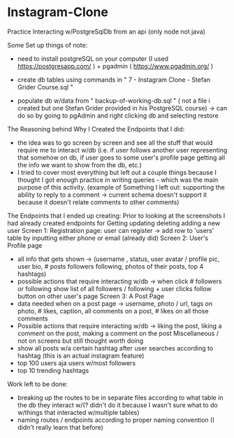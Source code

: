 # Instagram-Clone
Practice Interacting w/PostgreSqlDb from an api (only node not java)


Some Set up things of note:
- need to install postgreSQL on your computer (I used https://postgresapp.com/ ) + pgadmin ( https://www.pgadmin.org/ )

- create db tables using commands in " 7 - Instagram Clone - Stefan Grider Course.sql "

- populate db w/data from " backup-of-working-db.sql " ( not a file i created but one Stefan Grider provided in his PostgreSQL course) -> can do so by going to pgAdmin and right clicking db and selecting restore



The Reasoning behind Why I Created the Endpoints that I did: 
- the idea was to go screen by screen and see all the stuff that would require me to interact w/db (i.e. if user follows another user representing that somehow on db, if user goes to some user's profile page getting all the info we want to show from the db, etc.) 
- I tried to cover most everything but left out a couple things because I thought I got enough practice in writing queries - which was the main purpose of this activity. (example of Something I left out: supporting the ability to reply to a comment -> current schema doesn't support it because it doesn't relate comments to other comments) 


The Endpoints that I ended up creating:
Prior to looking at the screenshots I had already created endpoints for Getting updating deleting adding a new user
Screen 1: Registration page: user can register -> add row to 'users' table by inputting either phone or email (already did)
Screen 2: User's Profile page
- all info that gets shown -> (username , status, user avatar / profile pic, user bio, # posts followers following, photos of their posts, top 4 hashtags)
- possible actions that require interacting w/db -> when click # followers or following show list of all followers / following + user clicks follow button on other user's page
Screen 3: A Post Page
- data needed when on a post page -> username, photo / url, tags on photo, # likes, caption, all comments on a post, # likes on all those comments
- Possible actions that require interacting w/db ->  liking the post, liking a comment on the post, making a comment on the post
Miscellaneous / not on screens but still thought worth doing
- show all posts w/a certain hashtag after user searches according to hashtag (this is an actual instagram feature)
- top 100 users aja users w/most followers
- top 10 trending hashtags 
 
Work left to be done: 
- breaking up the routes to be in separate files according to what table in the db they interact w/(? didn't do it because I wasn't sure what to do w/things that interacted w/multiple tables)
- naming routes / endpoints according to proper naming convention (I didn't really learn that before)

